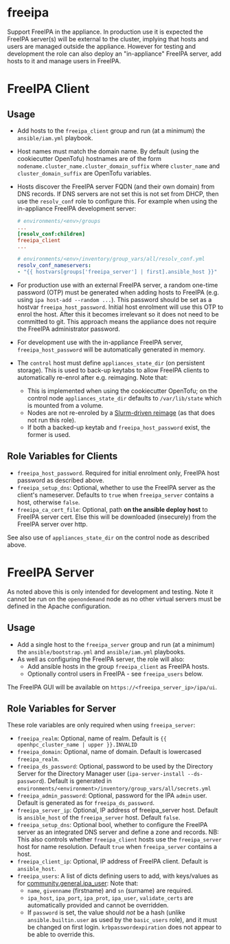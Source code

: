 
# freeipa

Support FreeIPA in the appliance. In production use it is expected the FreeIPA server(s) will be external to the cluster, implying that hosts and users are managed outside the appliance. However for testing and development the role can also deploy an "in-appliance" FreeIPA server, add hosts to it and manage users in FreeIPA.

# FreeIPA Client

## Usage
- Add hosts to the `freeipa_client` group and run (at a minimum) the `ansible/iam.yml` playbook.
- Host names must match the domain name. By default (using the cookiecutter OpenTofu) hostnames are of the form `nodename.cluster_name.cluster_domain_suffix` where `cluster_name` and `cluster_domain_suffix` are OpenTofu variables.
- Hosts discover the FreeIPA server FQDN (and their own domain) from DNS records. If DNS servers are not set this is not set from DHCP, then use the `resolv_conf` role to configure this. For example when using the in-appliance FreeIPA development server:
  
  ```ini
  # environments/<env>/groups
  ...
  [resolv_conf:children]
  freeipa_client
  ...
  ```

  ```yaml
  # environments/<env>/inventory/group_vars/all/resolv_conf.yml
  resolv_conf_nameservers:
  - "{{ hostvars[groups['freeipa_server'] | first].ansible_host }}"
  ```


- For production use with an external FreeIPA server, a random one-time password (OTP) must be generated when adding hosts to FreeIPA (e.g. using `ipa host-add --random ...`). This password should be set as a hostvar `freeipa_host_password`. Initial host enrolment will use this OTP to enrol the host. After this it becomes irrelevant so it does not need to be committed to git. This approach means the appliance does not require the FreeIPA administrator password.
- For development use with the in-appliance FreeIPA server, `freeipa_host_password` will be automatically generated in memory.
- The `control` host must define `appliances_state_dir` (on persistent storage). This is used to back-up keytabs to allow FreeIPA clients to automatically re-enrol after e.g. reimaging. Note that:
  - This is implemented when using the cookiecutter OpenTofu; on the control node `appliances_state_dir` defaults to `/var/lib/state` which is mounted from a volume.
  - Nodes are not re-enroled by a [Slurm-driven reimage](../../collections/ansible_collections/stackhpc/slurm_openstack_tools/roles/rebuild/README.md) (as that does not run this role).
  - If both a backed-up keytab and `freeipa_host_password` exist, the former is used.


## Role Variables for Clients

- `freeipa_host_password`. Required for initial enrolment only, FreeIPA host password as described above.
- `freeipa_setup_dns`: Optional, whether to use the FreeIPA server as the client's nameserver. Defaults to `true` when `freeipa_server` contains a host, otherwise `false`.
- `freeipa_ca_cert_file`: Optional, path **on the ansible deploy host** to FreeIPA server cert. Else this will be downloaded (insecurely) from the FreeIPA server over http.

See also use of `appliances_state_dir` on the control node as described above.

# FreeIPA Server
As noted above this is only intended for development and testing. Note it cannot be run on the `openondemand` node as no other virtual servers must be defined in the Apache configuration.

## Usage
- Add a single host to the `freeipa_server` group and run (at a minimum) the `ansible/bootstrap.yml` and `ansible/iam.yml` playbooks.
- As well as configuring the FreeIPA server, the role will also:
  - Add ansible hosts in the group `freeipa_client` as FreeIPA hosts.
  - Optionally control users in FreeIPA - see `freeipa_users` below.

The FreeIPA GUI will be available on `https://<freeipa_server_ip>/ipa/ui`.

## Role Variables for Server

These role variables are only required when using `freeipa_server`:

- `freeipa_realm`: Optional, name of realm. Default is `{{ openhpc_cluster_name | upper }}.INVALID`
- `freeipa_domain`: Optional, name of domain. Default is lowercased `freeipa_realm`.
- `freeipa_ds_password`: Optional, password to be used by the Directory Server for the Directory Manager user (`ipa-server-install --ds-password`). Default is generated in `environments/<environment>/inventory/group_vars/all/secrets.yml`
- `freeipa_admin_password`: Optional, password for the IPA `admin` user. Default is generated as for `freeipa_ds_password`.
- `freeipa_server_ip`: Optional, IP address of freeipa_server host. Default is `ansible_host` of the `freeipa_server` host. Default `false`. 
- `freeipa_setup_dns`: Optional bool, whether to configure the FreeIPA server as an integrated DNS server and define a zone and records. NB: This also controls whether `freeipa_client` hosts use the `freeipa_server` host for name resolution. Default `true` when `freeipa_server` contains a host.
- `freeipa_client_ip`: Optional, IP address of FreeIPA client. Default is `ansible_host`.
- `freeipa_users`: A list of dicts defining users to add, with keys/values as for [community.general.ipa_user](https://docs.ansible.com/ansible/latest/collections/community/general/ipa_user_module.html): Note that:
  - `name`, `givenname` (firstname) and `sn` (surname) are required.
  - `ipa_host`, `ipa_port`, `ipa_prot`, `ipa_user`, `validate_certs` are automatically provided and cannot be overridden.
  - If `password` is set, the value should *not* be a hash (unlike `ansible.builtin.user` as used by the `basic_users` role), and it must be changed on first login. `krbpasswordexpiration` does not appear to be able to override this.

